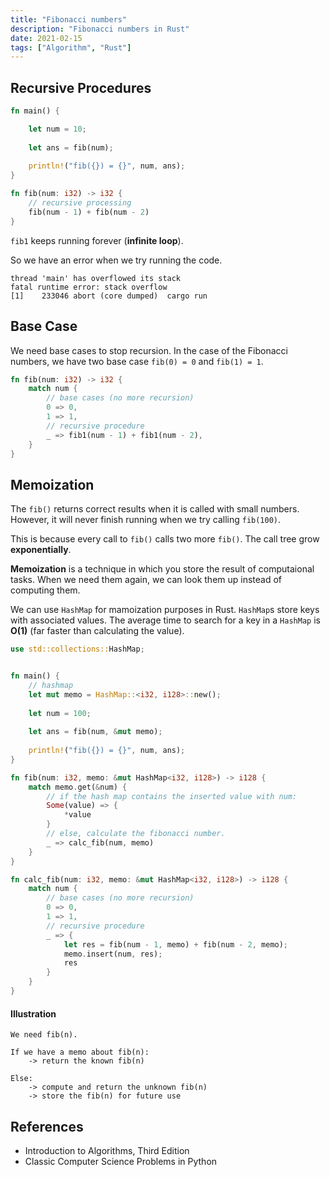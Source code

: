 ```yaml
---
title: "Fibonacci numbers"
description: "Fibonacci numbers in Rust"
date: 2021-02-15
tags: ["Algorithm", "Rust"]
---
```


## Recursive Procedures

```rust
fn main() {

    let num = 10;
    
    let ans = fib(num);
    
    println!("fib({}) = {}", num, ans); 
}

fn fib(num: i32) -> i32 {
    // recursive processing
    fib(num - 1) + fib(num - 2)
}
```

`fib1` keeps running forever (**infinite loop**).

So we have an error when we try running the code.
```
thread 'main' has overflowed its stack
fatal runtime error: stack overflow
[1]    233046 abort (core dumped)  cargo run
```

## Base Case
We need base cases to stop recursion. In the case of the Fibonacci numbers, we have two base case `fib(0) = 0` and `fib(1) = 1`.

```rust
fn fib(num: i32) -> i32 {
    match num {
        // base cases (no more recursion)
        0 => 0,
        1 => 1,
        // recursive procedure
        _ => fib1(num - 1) + fib1(num - 2),
    }
}
```

## Memoization 
The `fib()` returns correct results when it is called with small numbers. However, it will never finish running when we try calling `fib(100)`.

This is because every call to `fib()` calls two more `fib()`. The call tree grow **exponentially**.

**Memoization** is a technique in which you store the result of computaional tasks. When we need them again, we can look them up instead of computing them.

We can use `HashMap` for mamoization purposes in Rust. `HashMap`s store keys with associated values. The average time to search for a key in a `HashMap` is **O(1)** (far faster than calculating the value).

```rust
use std::collections::HashMap;


fn main() {
    // hashmap
    let mut memo = HashMap::<i32, i128>::new();
        
    let num = 100;
    
    let ans = fib(num, &mut memo);
    
    println!("fib({}) = {}", num, ans);
}

fn fib(num: i32, memo: &mut HashMap<i32, i128>) -> i128 {
    match memo.get(&num) {
        // if the hash map contains the inserted value with num:
        Some(value) => {
            *value
        }
        // else, calculate the fibonacci number.
        _ => calc_fib(num, memo)
    }
}

fn calc_fib(num: i32, memo: &mut HashMap<i32, i128>) -> i128 {
    match num {
        // base cases (no more recursion)
        0 => 0,
        1 => 1,
        // recursive procedure
        _ => {
            let res = fib(num - 1, memo) + fib(num - 2, memo);
            memo.insert(num, res);
            res
        }
    }
}
```


#### Illustration
```
We need fib(n). 

If we have a memo about fib(n):
    -> return the known fib(n)

Else:
    -> compute and return the unknown fib(n)
    -> store the fib(n) for future use
```
## References
* Introduction to Algorithms, Third Edition
* Classic Computer Science Problems in Python
